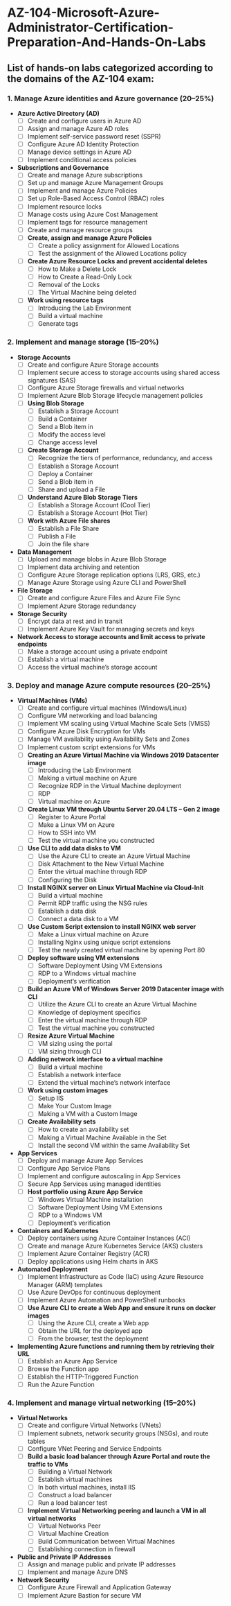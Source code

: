 # AZ-104-Microsoft-Azure-Administrator-Certification-Preparation-And-Hands-On-Labs

## List of hands-on labs categorized according to the domains of the AZ-104 exam:

### 1. **Manage Azure identities and Azure governance (20–25%)**
   - **Azure Active Directory (AD)**
     - [ ] Create and configure users in Azure AD
     - [ ] Assign and manage Azure AD roles
     - [ ] Implement self-service password reset (SSPR)
     - [ ] Configure Azure AD Identity Protection
     - [ ] Manage device settings in Azure AD
     - [ ] Implement conditional access policies
   - **Subscriptions and Governance**
     - [ ] Create and manage Azure subscriptions
     - [ ] Set up and manage Azure Management Groups
     - [ ] Implement and manage Azure Policies
     - [ ] Set up Role-Based Access Control (RBAC) roles
     - [ ] Implement resource locks
     - [ ] Manage costs using Azure Cost Management
     - [ ] Implement tags for resource management
     - [ ] Create and manage resource groups
     - [ ] **Create, assign and manage Azure Policies**
       - [ ] Create a policy assignment for Allowed Locations
       - [ ] Test the assignment of the Allowed Locations policy
     - [ ] **Create Azure Resource Locks and prevent accidental deletes**
       - [ ] How to Make a Delete Lock
       - [ ] How to Create a Read-Only Lock
       - [ ] Removal of the Locks
       - [ ] The Virtual Machine being deleted
     - [ ] **Work using resource tags**
       - [ ] Introducing the Lab Environment
       - [ ] Build a virtual machine
       - [ ] Generate tags

### 2. **Implement and manage storage (15–20%)**
   - **Storage Accounts**
     - [ ] Create and configure Azure Storage accounts
     - [ ] Implement secure access to storage accounts using shared access signatures (SAS)
     - [ ] Configure Azure Storage firewalls and virtual networks
     - [ ] Implement Azure Blob Storage lifecycle management policies
     - [ ] **Using Blob Storage**
       - [ ] Establish a Storage Account
       - [ ] Build a Container
       - [ ] Send a Blob item in
       - [ ] Modify the access level
       - [ ] Change access level
     - [ ] **Create Storage Account**
       - [ ] Recognize the tiers of performance, redundancy, and access
       - [ ] Establish a Storage Account
       - [ ] Deploy a Container
       - [ ] Send a Blob item in
       - [ ] Share and upload a File
     - [ ] **Understand Azure Blob Storage Tiers**
       - [ ] Establish a Storage Account (Cool Tier)
       - [ ] Establish a Storage Account (Hot Tier)
     - [ ] **Work with Azure File shares**
       - [ ] Establish a File Share
       - [ ] Publish a File
       - [ ] Join the file share
   - **Data Management**
     - [ ] Upload and manage blobs in Azure Blob Storage
     - [ ] Implement data archiving and retention
     - [ ] Configure Azure Storage replication options (LRS, GRS, etc.)
     - [ ] Manage Azure Storage using Azure CLI and PowerShell
   - **File Storage**
     - [ ] Create and configure Azure Files and Azure File Sync
     - [ ] Implement Azure Storage redundancy
   - **Storage Security**
     - [ ] Encrypt data at rest and in transit
     - [ ] Implement Azure Key Vault for managing secrets and keys
   - **Network Access to storage accounts and limit access to private endpoints**
     - [ ] Make a storage account using a private endpoint
     - [ ] Establish a virtual machine
     - [ ] Access the virtual machine’s storage account

### 3. **Deploy and manage Azure compute resources (20–25%)**
   - **Virtual Machines (VMs)**
     - [ ] Create and configure virtual machines (Windows/Linux)
     - [ ] Configure VM networking and load balancing
     - [ ] Implement VM scaling using Virtual Machine Scale Sets (VMSS)
     - [ ] Configure Azure Disk Encryption for VMs
     - [ ] Manage VM availability using Availability Sets and Zones
     - [ ] Implement custom script extensions for VMs
     - [ ] **Creating an Azure Virtual Machine via Windows 2019 Datacenter image**
       - [ ] Introducing the Lab Environment
       - [ ] Making a virtual machine on Azure
       - [ ] Recognize RDP in the Virtual Machine deployment
       - [ ] RDP
       - [ ] Virtual machine on Azure
     - [ ] **Create Linux VM through Ubuntu Server 20.04 LTS – Gen 2 image**
       - [ ] Register to Azure Portal
       - [ ] Make a Linux VM on Azure
       - [ ] How to SSH into VM
       - [ ] Test the virtual machine you constructed
     - [ ] **Use CLI to add data disks to VM**
       - [ ] Use the Azure CLI to create an Azure Virtual Machine
       - [ ] Disk Attachment to the New Virtual Machine
       - [ ] Enter the virtual machine through RDP
       - [ ] Configuring the Disk
     - [ ] **Install NGINX server on Linux Virtual Machine via Cloud-Init**
       - [ ] Build a virtual machine
       - [ ] Permit RDP traffic using the NSG rules
       - [ ] Establish a data disk
       - [ ] Connect a data disk to a VM
     - [ ] **Use Custom Script extension to install NGINX web server**
       - [ ] Make a Linux virtual machine on Azure
       - [ ] Installing Nginx using unique script extensions
       - [ ] Test the newly created virtual machine by opening Port 80
     - [ ] **Deploy software using VM extensions**
       - [ ] Software Deployment Using VM Extensions
       - [ ] RDP to a Windows virtual machine
       - [ ] Deployment’s verification
     - [ ] **Build an Azure VM of Windows Server 2019 Datacenter image with CLI**
       - [ ] Utilize the Azure CLI to create an Azure Virtual Machine
       - [ ] Knowledge of deployment specifics
       - [ ] Enter the virtual machine through RDP
       - [ ] Test the virtual machine you constructed
     - [ ] **Resize Azure Virtual Machine**
       - [ ] VM sizing using the portal
       - [ ] VM sizing through CLI
     - [ ] **Adding network interface to a virtual machine**
       - [ ] Build a virtual machine
       - [ ] Establish a network interface
       - [ ] Extend the virtual machine’s network interface
     - [ ] **Work using custom images**
       - [ ] Setup IIS
       - [ ] Make Your Custom Image
       - [ ] Making a VM with a Custom Image
     - [ ] **Create Availability sets**
       - [ ] How to create an availability set
       - [ ] Making a Virtual Machine Available in the Set
       - [ ] Install the second VM within the same Availability Set
   - **App Services**
     - [ ] Deploy and manage Azure App Services
     - [ ] Configure App Service Plans
     - [ ] Implement and configure autoscaling in App Services
     - [ ] Secure App Services using managed identities
     - [ ] **Host portfolio using Azure App Service**
       - [ ] Windows Virtual Machine installation
       - [ ] Software Deployment Using VM Extensions
       - [ ] RDP to a Windows VM
       - [ ] Deployment’s verification
   - **Containers and Kubernetes**
     - [ ] Deploy containers using Azure Container Instances (ACI)
     - [ ] Create and manage Azure Kubernetes Service (AKS) clusters
     - [ ] Implement Azure Container Registry (ACR)
     - [ ] Deploy applications using Helm charts in AKS
   - **Automated Deployment**
     - [ ] Implement Infrastructure as Code (IaC) using Azure Resource Manager (ARM) templates
     - [ ] Use Azure DevOps for continuous deployment
     - [ ] Implement Azure Automation and PowerShell runbooks
     - [ ] **Use Azure CLI to create a Web App and ensure it runs on docker images**
       - [ ] Using the Azure CLI, create a Web app
       - [ ] Obtain the URL for the deployed app
       - [ ] From the browser, test the deployment
   - **Implementing Azure functions and running them by retrieving their URL**
     - [ ] Establish an Azure App Service
     - [ ] Browse the Function app
     - [ ] Establish the HTTP-Triggered Function
     - [ ] Run the Azure Function

### 4. **Implement and manage virtual networking (15–20%)**
   - **Virtual Networks**
     - [ ] Create and configure Virtual Networks (VNets)
     - [ ] Implement subnets, network security groups (NSGs), and route tables
     - [ ] Configure VNet Peering and Service Endpoints
     - [ ] **Build a basic load balancer through Azure Portal and route the traffic to VMs**
       - [ ] Building a Virtual Network
       - [ ] Establish virtual machines
       - [ ] In both virtual machines, install IIS
       - [ ] Construct a load balancer
       - [ ] Run a load balancer test
     - [ ] **Implement Virtual Networking peering and launch a VM in all virtual networks**
       - [ ] Virtual Networks Peer
       - [ ] Virtual Machine Creation
       - [ ] Build Communication between Virtual Machines
       - [ ] Establishing connection in firewall
   - **Public and Private IP Addresses**
     - [ ] Assign and manage public and private IP addresses
     - [ ] Implement and manage Azure DNS
   - **Network Security**
     - [ ] Configure Azure Firewall and Application Gateway
     - [ ] Implement Azure Bastion for secure VM
